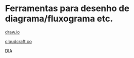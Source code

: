 # Ferramentas para desenho de diagrama/fluxograma etc.

[draw.io](https://www.draw.io/)

[cloudcraft.co](https://cloudcraft.co/)

[DIA](http://dia-installer.de/)